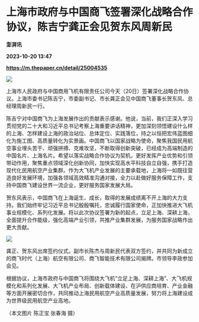 # 上海市政府与中国商飞签署深化战略合作协议，陈吉宁龚正会见贺东风周新民
**澎湃讯**

**2023-10-20 13:47**

**https://m.thepaper.cn/detail/25004535**

![](https://imagecloud.thepaper.cn/thepaper/image/274/958/841.jpg)

上海市人民政府与中国商用飞机有限责任公司今天（20日）签署深化战略合作协议。上海市委书记陈吉宁，市委副书记、市长龚正会见中国商飞董事长贺东风、总经理周新民一行。

陈吉宁对中国商飞为上海发展作出的贡献表示感谢。他说，当前，我们正深入学习贯彻党的二十大和习近平总书记考察上海重要讲话精神，更加深刻领悟建设什么样的上海、怎样建设上海的政治站位、总体定位、实践落位，持之以恒把宏伟蓝图细化为施工图、高质量转化为实景画。中国商飞以国家战略为使命，聚焦我国民用航空事业埋头苦干、顽强拼搏、克难攻坚，不断取得创新突破，已经成为高端制造的中国名片、上海名片。希望以落实战略合作协议为契机，更好发挥产业优势和引领带动作用，聚焦重点领域深化创新协同，加快实现高水平科技自立自强，携手打造现代化民用航空产业集群。作为大飞机产业发展的主要承载地，上海将一如既往营造良好发展环境，加强各领域高效精准沟通对接，全力以赴做好服务保障工作，支持中国商飞建设世界一流企业，更好服务国家发展大局。

贺东风表示，中国商飞在上海诞生、成长，取得的发展成绩离不开上海的大力支持。我们始终牢记习近平总书记殷殷嘱托，忠诚履行国家使命，正加快推进大飞机事业规模化、系列化发展。将以此次协议签署为新的起点，立足上海、深耕上海，全面提升合作能级，强化高端产业引领，共推产业集群发展，为服务国家战略作出更大贡献。

![](https://imagecloud.thepaper.cn/thepaper/image/274/958/843.jpg)

龚正、贺东风出席签约仪式。副市长陈杰与周新民代表双方签约，并共同为新成立的商飞时代（上海）航空有限公司、商飞智能技术有限公司揭牌。市领导李政参加会见。

根据协议，上海市政府与中国商飞将围绕大飞机“立足上海、深耕上海”、大飞机规模化和系列化发展、大飞机产业布局、创新载体建设、在沪供应商培育、产业金融等方面开展密切合作，共同推动上海民用航空产业高质量发展，努力将上海建设成为世界级民用航空产业高地。

（本文图片 陈正宝 张春海 摄）